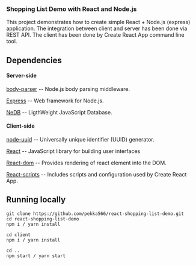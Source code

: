 ### Shopping List Demo with React and Node.js

This project demonstrates how to create simple React + Node.js (express) application. The integration between client and server has been done via REST API. The client has been done by Create React App command line tool.

## Dependencies

#### Server-side

[body-parser](https://github.com/expressjs/body-parser)
 -- Node.js body parsing middleware.

[Express](https://expressjs.com/) -- Web framework for Node.js.

[NeDB](https://github.com/louischatriot/nedb) -- LigthWeight JavaScript Database.

#### Client-side

[node-uuid](https://github.com/kelektiv/node-uuid) -- Universally unique identifier (UUID) generator.

[React](https://github.com/facebook/react/) -- JavaScript library for building user interfaces

[React-dom](https://github.com/facebook/react/tree/master/packages/react-dom) -- Provides rendering of react element into the DOM.

[React-scripts](https://github.com/facebookincubator/create-react-app/tree/master/packages/react-scripts)  -- Includes scripts and configuration used by Create React App.

## Running locally

```
git clone https://github.com/pekka566/react-shopping-list-demo.git
cd react-shopping-list-demo
npm i / yarn install

cd client
npm i / yarn install

cd ..
npm start / yarn start
```
